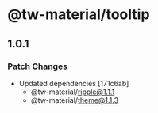 # @tw-material/tooltip

## 1.0.1

### Patch Changes

- Updated dependencies [171c6ab]
  - @tw-material/ripple@1.1.1
  - @tw-material/theme@1.1.3
